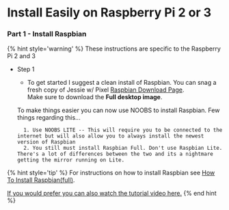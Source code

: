 # Install Easily on Raspberry Pi 2 or 3
### Part 1 - Install Raspbian


{% hint style='warning' %}
These instructions are specific to the Raspberry Pi 2 and 3


* Step 1
    * To get started I suggest a clean install of Raspbian. You can snag a fresh copy of Jessie w/ Pixel [Raspbian Download Page](https://www.raspberrypi.org/downloads/raspbian/).  
Make sure to download the **Full desktop image**. 

    To make things easier you can now use NOOBS to install Raspbian. Few things regarding this... 

        1. Use NOOBS LITE -- This will require you to be connected to the internet but will also allow you to always install the newest version of Raspbian
        2. You still must install Raspbian Full. Don't use Raspbian Lite. There's a lot of differences between the two and its a nightmare getting the mirror running on Lite. 

{% hint style='tip' %}
For instructions on how to install Raspbian see [How To Install Raspbian\(full\)](/docs/howto/how_to_install_raspbianfull.md "How To Install Raspbian(full)"). 

[If you would prefer you can also watch the tutorial video here.]()
{% end hint %}

